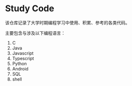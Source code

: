 # Study Code

该仓库记录了大学时期编程学习中使用、积累、参考的各类代码。

主要包含与涉及以下编程语言：

1. C
2. Java
3. Javascript
4. Typescript
5. Python
6. Android
7. SQL
8. shell
